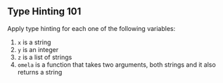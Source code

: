 ## Type Hinting 101

Apply type hinting for each one of the following variables:

1. `x` is a string
2. `y` is an integer
3. `z` is a list of strings
4. `omela` is a function that takes two arguments, both strings and it also returns a string
